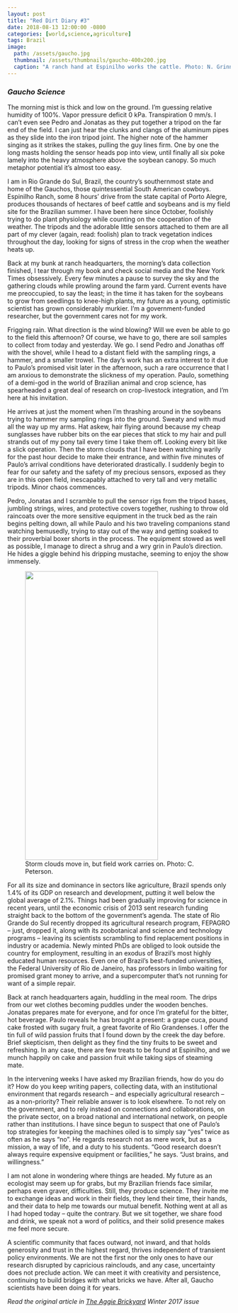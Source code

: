 ```yaml
---
layout: post
title: "Red Dirt Diary #3"
date: 2018-08-13 12:00:00 -0800
categories: [world,science,agriculture]
tags: Brazil
image:
  path: /assets/gaucho.jpg     
  thumbnail: /assets/thumbnails/gaucho-400x200.jpg
  caption: "A ranch hand at Espinilho works the cattle. Photo: N. Grinnell"
---
```

### *Gaucho Science*
The morning mist is thick and low on the ground. I’m guessing relative humidity of 100%. Vapor pressure deficit 0 kPa. Transpiration 0 mm/s. I can’t even see Pedro and Jonatas as they put together a tripod on the far end of the field. I can just hear the clunks and clangs of the aluminum pipes as they slide into the iron tripod joint. The higher note of the hammer singing as it strikes the stakes, pulling the guy lines firm. One by one the long masts holding the sensor heads pop into view, until finally all six poke lamely into the heavy atmosphere above the soybean canopy. So much metaphor potential it’s almost too easy.

I am in Rio Grande do Sul, Brazil, the country’s southernmost state and home of the Gauchos, those quintessential South American cowboys. Espinilho Ranch, some 8 hours’ drive from the state capital of Porto Alegre, produces thousands of hectares of beef cattle and soybeans and is my field site for the Brazilian summer. I have been here since October, foolishly trying to do plant physiology while counting on the cooperation of the weather. The tripods and the adorable little sensors attached to them are all part of my clever (again, read: foolish) plan to track vegetation indices throughout the day, looking for signs of stress in the crop when the weather heats up.

Back at my bunk at ranch headquarters, the morning’s data collection finished, I tear through my book and check social media and the New York Times obsessively. Every few minutes a pause to survey the sky and the gathering clouds while prowling around the farm yard. Current events have me preoccupied, to say the least; in the time it has taken for the soybeans to grow from seedlings to knee-high plants, my future as a young, optimistic scientist has grown considerably murkier. I’m a government-funded researcher, but the government cares not for my work.

Frigging rain. What direction is the wind blowing? Will we even be able to go to the field this afternoon? Of course, we have to go, there are soil samples to collect from today and yesterday. We go. I send Pedro and Jonathas off with the shovel, while I head to a distant field with the sampling rings, a hammer, and a smaller trowel. The day’s work has an extra interest to it due to Paulo’s promised visit later in the afternoon, such a rare occurrence that I am anxious to demonstrate the slickness of my operation. Paulo, something of a demi-god in the world of Brazilian animal and crop science, has spearheaded a great deal of research on crop-livestock integration, and I’m here at his invitation.

He arrives at just the moment when I’m thrashing around in the soybeans trying to hammer my sampling rings into the ground. Sweaty and with mud all the way up my arms. Hat askew, hair flying around because my cheap sunglasses have rubber bits on the ear pieces that stick to my hair and pull strands out of my pony tail every time I take them off. Looking every bit like a slick operation. Then the storm clouds that I have been watching warily for the past hour decide to make their entrance, and within five minutes of Paulo’s arrival conditions have deteriorated drastically. I suddenly begin to fear for our safety and the safety of my precious sensors, exposed as they are in this open field, inescapably attached to very tall and very metallic tripods. Minor chaos commences.

Pedro, Jonatas and I scramble to pull the sensor rigs from the tripod bases, jumbling strings, wires, and protective covers together, rushing to throw old raincoats over the more sensitive equipment in the truck bed as the rain begins pelting down, all while Paulo and his two traveling companions stand watching bemusedly, trying to stay out of the way and getting soaked to their proverbial boxer shorts in the process.  The equipment stowed as well as possible, I manage to direct a shrug and a wry grin in Paulo’s direction. He hides a giggle behind his dripping mustache, seeming to enjoy the show immensely.

<figure>
  <img src="{{site.baseurl}}/assets/fieldtruck.jpg" class="align-left" alt="" height="650" width="300">
  <figcaption>Storm clouds move in, but field work carries on. Photo: C. Peterson.</figcaption>
</figure>

For all its size and dominance in sectors like agriculture, Brazil spends only 1.4% of its GDP on research and development, putting it well below the global average of 2.1%. Things had been gradually improving for science in recent years, until the economic crisis of 2013 sent research funding straight back to the bottom of the government’s agenda. The state of Rio Grande do Sul recently dropped its agricultural research program, FEPAGRO –  just, dropped it, along with its zoobotanical and science and technology programs – leaving its scientists scrambling to find replacement positions in industry or academia. Newly minted PhDs are obliged to look outside the country for employment, resulting in an exodus of Brazil’s most highly educated human resources. Even one of Brazil’s best-funded universities, the Federal University of Rio de Janeiro, has professors in limbo waiting for promised grant money to arrive, and a supercomputer that’s not running for want of a simple repair.

Back at ranch headquarters again, huddling in the meal room. The drips from our wet clothes becoming puddles under the wooden benches. Jonatas prepares mate for everyone, and for once I’m grateful for the bitter, hot beverage. Paulo reveals he has brought a present: a grape cuca, pound cake frosted with sugary fruit, a great favorite of Rio Grandenses. I offer the tin full of wild passion fruits that I found down by the creek the day before. Brief skepticism, then delight as they find the tiny fruits to be sweet and refreshing. In any case, there are few treats to be found at Espinilho, and we munch happily on cake and passion fruit while taking sips of steaming mate.

In the intervening weeks I have asked my Brazilian friends, how do you do it? How do you keep writing papers, collecting data, with an institutional environment that regards research – and especially agricultural research – as a non-priority? Their reliable answer is to look elsewhere. To not rely on the government, and to rely instead on connections and collaborations, on the private sector, on a broad national and international network, on people rather than institutions. I have since begun to suspect that one of Paulo’s top strategies for keeping the machines oiled is to simply say “yes” twice as often as he says “no”. He regards research not as mere work, but as a mission, a way of life, and a duty to his students.  “Good research doesn’t always require expensive equipment or facilities,” he says. “Just brains, and willingness.”

I am not alone in wondering where things are headed. My future as an ecologist may seem up for grabs, but my Brazilian friends face similar, perhaps even graver, difficulties. Still, they produce science. They invite me to exchange ideas and work in their fields, they lend their time, their hands, and their data to help me towards our mutual benefit. Nothing went at all as I had hoped today – quite the contrary. But we sit together, we share food and drink, we speak not a word of politics, and their solid presence makes me feel more secure.

A scientific community that faces outward, not inward, and that holds generosity and trust in the highest regard, thrives independent of transient policy environments. We are not the first nor the only ones to have our research disrupted by capricious rainclouds, and any case, uncertainty does not preclude action. We can meet it with creativity and persistence, continuing to build bridges with what bricks we have. After all, Gaucho scientists have been doing it for years.

*Read the original article in [The Aggie Brickyard](https://aggiebrickyard.github.io/posts/WinterVol-IV/) Winter 2017 issue*
